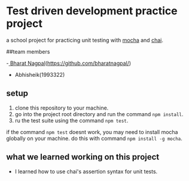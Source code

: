 # Test driven development practice project

a school project for practicing unit testing with [mocha](https://mochajs.org/) and [chai](https://www.chaijs.com/).

##team members

-[ Bharat Nagpal](1992898)(https://github.com/bharatnagpal/)
- Abhisheik(1993322) 

## setup

1. clone this repository to your machine.
2. go into the project root directory and run the command `npm install`.
3. ru  the test suite using the command `npm test`.

if the command `npm test` doesnt work, you may need to install mocha globally on your machine. do this with command `npm install -g mocha`.

## what we learned working on this project

- I learned how to use chai's assertion syntax for unit tests.
